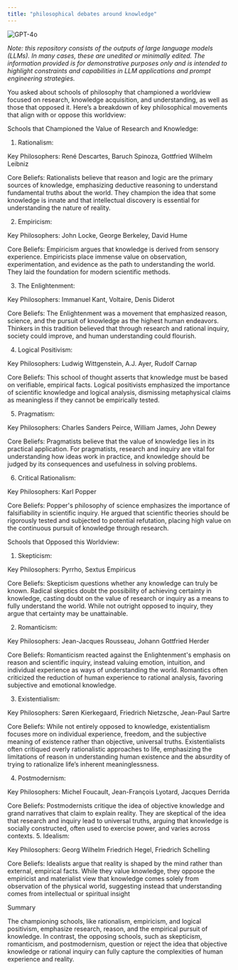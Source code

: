 ```yaml
---
title: "philosophical debates around knowledge"
---
```

![GPT-4o](https://img.shields.io/badge/GPT--4o-3333FF?style=for-the-badge&logo=openai&logoColor=white)



*Note: this repository consists of the outputs of large language models (LLMs). In many cases, these are unedited or minimally edited. The information provided is for demonstrative purposes only and is intended to highlight constraints and capabilities in LLM applications and prompt engineering strategies.*


You asked about schools of philosophy that championed a worldview focused on research, knowledge acquisition, and understanding, as well as those that opposed it. Here’s a breakdown of key philosophical movements that align with or oppose this worldview:

Schools that Championed the Value of Research and Knowledge:

1. Rationalism:

Key Philosophers: René Descartes, Baruch Spinoza, Gottfried Wilhelm Leibniz

Core Beliefs: Rationalists believe that reason and logic are the primary sources of knowledge, emphasizing deductive reasoning to understand fundamental truths about the world. They champion the idea that some knowledge is innate and that intellectual discovery is essential for understanding the nature of reality.



2. Empiricism:

Key Philosophers: John Locke, George Berkeley, David Hume

Core Beliefs: Empiricism argues that knowledge is derived from sensory experience. Empiricists place immense value on observation, experimentation, and evidence as the path to understanding the world. They laid the foundation for modern scientific methods.



3. The Enlightenment:

Key Philosophers: Immanuel Kant, Voltaire, Denis Diderot

Core Beliefs: The Enlightenment was a movement that emphasized reason, science, and the pursuit of knowledge as the highest human endeavors. Thinkers in this tradition believed that through research and rational inquiry, society could improve, and human understanding could flourish.



4. Logical Positivism:

Key Philosophers: Ludwig Wittgenstein, A.J. Ayer, Rudolf Carnap

Core Beliefs: This school of thought asserts that knowledge must be based on verifiable, empirical facts. Logical positivists emphasized the importance of scientific knowledge and logical analysis, dismissing metaphysical claims as meaningless if they cannot be empirically tested.



5. Pragmatism:

Key Philosophers: Charles Sanders Peirce, William James, John Dewey

Core Beliefs: Pragmatists believe that the value of knowledge lies in its practical application. For pragmatists, research and inquiry are vital for understanding how ideas work in practice, and knowledge should be judged by its consequences and usefulness in solving problems.



6. Critical Rationalism:

Key Philosophers: Karl Popper

Core Beliefs: Popper's philosophy of science emphasizes the importance of falsifiability in scientific inquiry. He argued that scientific theories should be rigorously tested and subjected to potential refutation, placing high value on the continuous pursuit of knowledge through research.




Schools that Opposed this Worldview:

1. Skepticism:

Key Philosophers: Pyrrho, Sextus Empiricus

Core Beliefs: Skepticism questions whether any knowledge can truly be known. Radical skeptics doubt the possibility of achieving certainty in knowledge, casting doubt on the value of research or inquiry as a means to fully understand the world. While not outright opposed to inquiry, they argue that certainty may be unattainable.



2. Romanticism:

Key Philosophers: Jean-Jacques Rousseau, Johann Gottfried Herder

Core Beliefs: Romanticism reacted against the Enlightenment's emphasis on reason and scientific inquiry, instead valuing emotion, intuition, and individual experience as ways of understanding the world. Romantics often criticized the reduction of human experience to rational analysis, favoring subjective and emotional knowledge.



3. Existentialism:

Key Philosophers: Søren Kierkegaard, Friedrich Nietzsche, Jean-Paul Sartre

Core Beliefs: While not entirely opposed to knowledge, existentialism focuses more on individual experience, freedom, and the subjective meaning of existence rather than objective, universal truths. Existentialists often critiqued overly rationalistic approaches to life, emphasizing the limitations of reason in understanding human existence and the absurdity of trying to rationalize life’s inherent meaninglessness.



4. Postmodernism:

Key Philosophers: Michel Foucault, Jean-François Lyotard, Jacques Derrida

Core Beliefs: Postmodernists critique the idea of objective knowledge and grand narratives that claim to explain reality. They are skeptical of the idea that research and inquiry lead to universal truths, arguing that knowledge is socially constructed, often used to exercise power, and varies across contexts.
5. Idealism:

Key Philosophers: Georg Wilhelm Friedrich Hegel, Friedrich Schelling

Core Beliefs: Idealists argue that reality is shaped by the mind rather than external, empirical facts. While they value knowledge, they oppose the empiricist and materialist view that knowledge comes solely from observation of the physical world, suggesting instead that understanding comes from intellectual or spiritual insight

Summary

The championing schools, like rationalism, empiricism, and logical positivism, emphasize research, reason, and the empirical pursuit of knowledge. In contrast, the opposing schools, such as skepticism, romanticism, and postmodernism, question or reject the idea that objective knowledge or rational inquiry can fully capture the complexities of human experience and reality.

